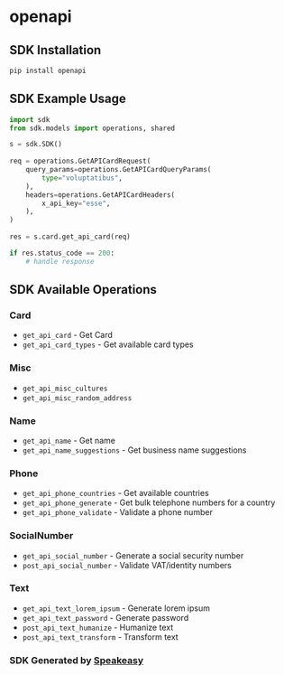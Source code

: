 # openapi

<!-- Start SDK Installation -->
## SDK Installation

```bash
pip install openapi
```
<!-- End SDK Installation -->

## SDK Example Usage
<!-- Start SDK Example Usage -->
```python
import sdk
from sdk.models import operations, shared

s = sdk.SDK()
    
req = operations.GetAPICardRequest(
    query_params=operations.GetAPICardQueryParams(
        type="voluptatibus",
    ),
    headers=operations.GetAPICardHeaders(
        x_api_key="esse",
    ),
)
    
res = s.card.get_api_card(req)

if res.status_code == 200:
    # handle response
```
<!-- End SDK Example Usage -->

<!-- Start SDK Available Operations -->
## SDK Available Operations

### Card

* `get_api_card` - Get Card
* `get_api_card_types` - Get available card types

### Misc

* `get_api_misc_cultures`
* `get_api_misc_random_address`

### Name

* `get_api_name` - Get name
* `get_api_name_suggestions` - Get business name suggestions

### Phone

* `get_api_phone_countries` - Get available countries
* `get_api_phone_generate` - Get bulk telephone numbers for a country
* `get_api_phone_validate` - Validate a phone number

### SocialNumber

* `get_api_social_number` - Generate a social security number
* `post_api_social_number` - Validate VAT/identity numbers

### Text

* `get_api_text_lorem_ipsum` - Generate lorem ipsum
* `get_api_text_password` - Generate password
* `post_api_text_humanize` - Humanize text
* `post_api_text_transform` - Transform text

<!-- End SDK Available Operations -->

### SDK Generated by [Speakeasy](https://docs.speakeasyapi.dev/docs/using-speakeasy/client-sdks)
